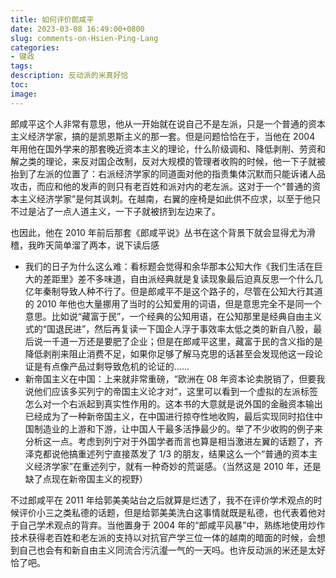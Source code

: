 ```yaml
---
title: 如何评价郎咸平
date: 2023-03-08 16:49:00+0800
slug: comments-on-Hsien-Ping-Lang
categories:
- 键政
tags:
description: 反动派的米真好恰
toc: 
image: 
---
```


郎咸平这个人非常有意思，他从一开始就在说自己不是左派，只是一个普通的资本主义经济学家，搞的是凯恩斯主义的那一套。但是问题恰恰在于，当他在 2004 年用他在国外学来的那套晚近资本主义的理论，什么阶级调和、降低剥削、劳资和解之类的理论，来反对国企改制，反对大规模的管理者收购的时候，他一下子就被抬到了左派的位置了：右派经济学家的同道面对他的指责集体沉默而只能诉诸人品攻击，而应和他的发声的则只有老百姓和派对内的老左派。这对于一个“普通的资本主义经济学家”是何其讽刺。在越南，右翼的座椅是如此供不应求，以至于他只不过是沾了一点人道主义，一下子就被挤到左边来了。

也因此，他在 2010 年前后那套《郎咸平说》丛书在这个背景下就会显得尤为滑稽，我昨天简单溜了两本，说下读后感

- 我们的日子为什么这么难：看标题会觉得和余华那本公知大作《我们生活在巨大的差距里》差不多味道，自由派经典就是复读现象最后迫真反思一个什么几亿年秦制导致人种不行了。但是郎咸平不是这个路子的，尽管在公知大行其道的 2010 年他也大量挪用了当时的公知爱用的词语，但是意思完全不是同一个意思。比如说“藏富于民”，一个经典的公知用语，在公知那里是经典自由主义式的“国退民进”，然后再复读一下国企人浮于事效率太低之类的新自八股，最后说一千道一万还是要肥了企业；但是在郎咸平这里，藏富于民的含义指的是降低剥削来阻止消费不足，如果你足够了解马克思的话甚至会发现他这一段论证是有点像产品过剩导致危机的论证的……
- 新帝国主义在中国：上来就非常重磅，“欧洲在 08 年资本论卖脱销了，但要我说他们应该多买列宁的帝国主义论才对”，这里可以看到一个虚拟的左派标签怎么对一个右派起到真实性作用的。这本书的大意就是说外国的金融资本输出已经成为了一种新帝国主义，在中国进行掠夺性地收购，最后实现同时掐住中国制造业的上游和下游，让中国人干最多活挣最少的。举了不少收购的例子来分析这一点。考虑到列宁对于外国学者而言也算是相当激进左翼的话题了，齐泽克都说他搞重述列宁直接蒸发了 1/3 的朋友，结果这么一个“普通的资本主义经济学家”在重述列宁，就有一种奇妙的荒诞感。（当然这是 2010 年，还是缺了点现在新帝国主义的视野）

不过郎咸平在 2011 年给郭美美站台之后就算是烂透了，我不在评价学术观点的时候评价小三之类私德的话题，但是给郭美美洗白这事情就既是私德，也代表着他对于自己学术观点的背弃。当他置身于 2004 年的“郎咸平风暴”中，熟练地使用炒作技术获得老百姓和老左派的支持以对抗官产学三位一体的越南的暗面的时候，会想到自己也会有和新自由主义同流合污沆瀣一气的一天吗。也许反动派的米还是太好恰了吧。